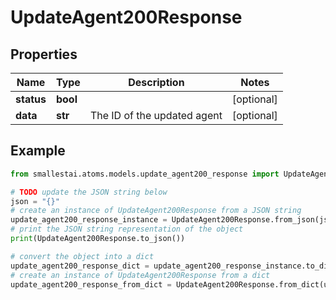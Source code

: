 # UpdateAgent200Response


## Properties

Name | Type | Description | Notes
------------ | ------------- | ------------- | -------------
**status** | **bool** |  | [optional] 
**data** | **str** | The ID of the updated agent | [optional] 

## Example

```python
from smallestai.atoms.models.update_agent200_response import UpdateAgent200Response

# TODO update the JSON string below
json = "{}"
# create an instance of UpdateAgent200Response from a JSON string
update_agent200_response_instance = UpdateAgent200Response.from_json(json)
# print the JSON string representation of the object
print(UpdateAgent200Response.to_json())

# convert the object into a dict
update_agent200_response_dict = update_agent200_response_instance.to_dict()
# create an instance of UpdateAgent200Response from a dict
update_agent200_response_from_dict = UpdateAgent200Response.from_dict(update_agent200_response_dict)
```



